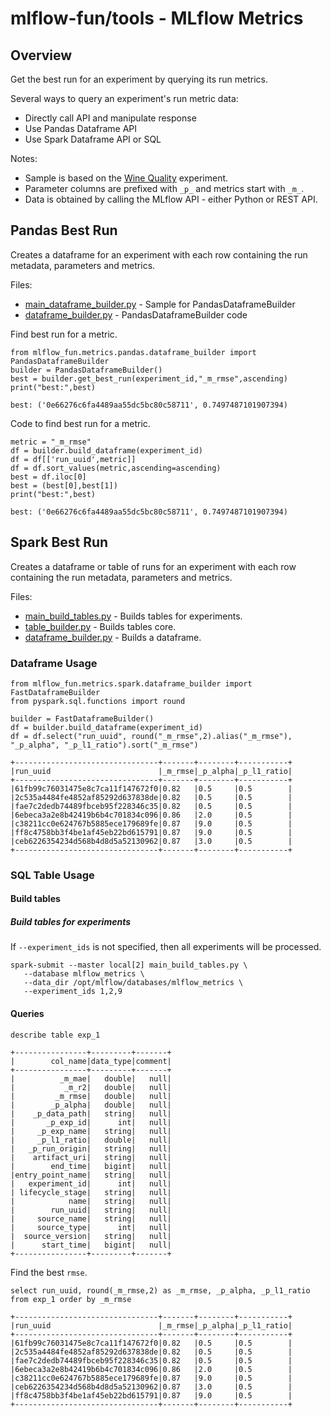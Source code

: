 # mlflow-fun/tools - MLflow Metrics

## Overview

Get the best run for an experiment by querying its run metrics.

Several ways to query an experiment's run metric data:
* Directly call API and manipulate response
* Use Pandas Dataframe API
* Use Spark Dataframe API or SQL

Notes:
* Sample is based on the [Wine Quality](../../examples/scikit-learn/wine-quality) experiment.
* Parameter columns are prefixed with `_p_` and metrics start with `_m_`.
* Data is obtained by calling the MLflow API - either Python or REST API.

## Pandas Best Run

Creates a dataframe for an experiment with each row containing the run metadata, parameters and metrics.

Files:
  * [main_dataframe_builder.py](pandas/main_dataframe_builder.py) - Sample for PandasDataframeBuilder
  * [dataframe_builder.py](pandas/dataframe_builder.py) - PandasDataframeBuilder code

Find best run for a metric.
```
from mlflow_fun.metrics.pandas.dataframe_builder import PandasDataframeBuilder
builder = PandasDataframeBuilder()
best = builder.get_best_run(experiment_id,"_m_rmse",ascending)
print("best:",best)
```

```
best: ('0e66276c6fa4489aa55dc5bc80c58711', 0.7497487101907394)
```

Code to find best run for a metric.
```
metric = "_m_rmse"
df = builder.build_dataframe(experiment_id)
df = df[['run_uuid',metric]]
df = df.sort_values(metric,ascending=ascending)
best = df.iloc[0]
best = (best[0],best[1])
print("best:",best)
```
```
best: ('0e66276c6fa4489aa55dc5bc80c58711', 0.7497487101907394)
```

## Spark Best Run

Creates a dataframe or table of runs for an experiment with each row containing the run metadata, parameters and metrics.

Files:
  * [main_build_tables.py](spark/main_build_tables.py) - Builds tables for experiments.
  * [table_builder.py](spark/table_builder.py) - Builds tables core.
  * [dataframe_builder.py](spark/dataframe_builder.py) - Builds a dataframe.

### Dataframe Usage
```
from mlflow_fun.metrics.spark.dataframe_builder import FastDataframeBuilder
from pyspark.sql.functions import round

builder = FastDataframeBuilder()
df = builder.build_dataframe(experiment_id)
df = df.select("run_uuid", round("_m_rmse",2).alias("_m_rmse"), "_p_alpha", "_p_l1_ratio").sort("_m_rmse")
```

```
+--------------------------------+-------+--------+-----------+
|run_uuid                        |_m_rmse|_p_alpha|_p_l1_ratio|
+--------------------------------+-------+--------+-----------+
|61fb99c76031475e8c7ca11f147672f0|0.82   |0.5     |0.5        |
|2c535a4484fe4852af85292d637838de|0.82   |0.5     |0.5        |
|fae7c2dedb74489fbceb95f228346c35|0.82   |0.5     |0.5        |
|6ebeca3a2e8b42419b6b4c701834c096|0.86   |2.0     |0.5        |
|c38211cc0e624767b5885ece179689fe|0.87   |9.0     |0.5        |
|ff8c4758bb3f4be1af45eb22bd615791|0.87   |9.0     |0.5        |
|ceb6226354234d568b4d8d5a52130962|0.87   |3.0     |0.5        |
+--------------------------------+-------+--------+-----------+
```

### SQL Table Usage

#### Build tables

##### Build tables for experiments

If `--experiment_ids` is not specified, then all experiments will be processed.
```
spark-submit --master local[2] main_build_tables.py \
   --database mlflow_metrics \
   --data_dir /opt/mlflow/databases/mlflow_metrics \
   --experiment_ids 1,2,9
```

#### Queries

```
describe table exp_1

+----------------+---------+-------+
|        col_name|data_type|comment|
+----------------+---------+-------+
|          _m_mae|   double|   null|
|           _m_r2|   double|   null|
|         _m_rmse|   double|   null|
|        _p_alpha|   double|   null|
|    _p_data_path|   string|   null|
|       _p_exp_id|      int|   null|
|     _p_exp_name|   string|   null|
|     _p_l1_ratio|   double|   null|
|   _p_run_origin|   string|   null|
|    artifact_uri|   string|   null|
|        end_time|   bigint|   null|
|entry_point_name|   string|   null|
|   experiment_id|      int|   null|
| lifecycle_stage|   string|   null|
|            name|   string|   null|
|        run_uuid|   string|   null|
|     source_name|   string|   null|
|     source_type|      int|   null|
|  source_version|   string|   null|
|      start_time|   bigint|   null|
+----------------+---------+-------+
```

Find the best `rmse`.
```
select run_uuid, round(_m_rmse,2) as _m_rmse, _p_alpha, _p_l1_ratio from exp_1 order by _m_rmse

+--------------------------------+-------+--------+-----------+
|run_uuid                        |_m_rmse|_p_alpha|_p_l1_ratio|
+--------------------------------+-------+--------+-----------+
|61fb99c76031475e8c7ca11f147672f0|0.82   |0.5     |0.5        |
|2c535a4484fe4852af85292d637838de|0.82   |0.5     |0.5        |
|fae7c2dedb74489fbceb95f228346c35|0.82   |0.5     |0.5        |
|6ebeca3a2e8b42419b6b4c701834c096|0.86   |2.0     |0.5        |
|c38211cc0e624767b5885ece179689fe|0.87   |9.0     |0.5        |
|ceb6226354234d568b4d8d5a52130962|0.87   |3.0     |0.5        |
|ff8c4758bb3f4be1af45eb22bd615791|0.87   |9.0     |0.5        |
+--------------------------------+-------+--------+-----------+
```

